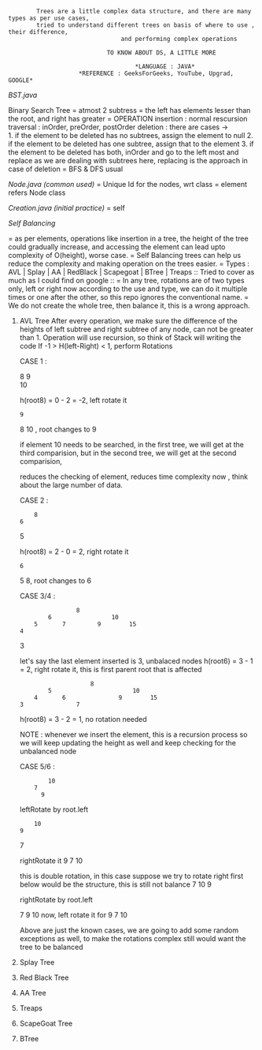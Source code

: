            Trees are a little complex data structure, and there are many types as per use cases, 
            tried to understand different trees on basis of where to use , their difference, 
                                    and performing complex operations

                                TO KNOW ABOUT DS, A LITTLE MORE 

                                        *LANGUAGE : JAVA*
                        *REFERENCE : GeeksForGeeks, YouTube, Upgrad, GOOGLE*

*BST.java*

Binary Search Tree
 = atmost 2 subtress
 = the left has elements lesser than the root, and right has greater
 = OPERATION
   insertion : normal rescursion
   traversal : inOrder, preOrder, postOrder
   deletion : there are cases ->    
                            1. if the element to be deleted has no subtrees, assign the element to null
                            2. if the element to be deleted has one subtree, assign that to the element
                            3. if the element to be deleted has both, inOrder and go to the left most and replace
    as we are dealing with subtrees here, replacing is the approach in case of deletion
 = BFS & DFS usual

*Node.java (common used)*
 = Unique Id for the nodes, wrt class
 = element refers Node class 

*Creation.java (initial practice)*
 = self

*Self Balancing*

 = as per elements, operations like insertion in a tree, the height of the tree could gradually increase, and accessing the element can lead upto complexity of O(height), worse case.
 = Self Balancing trees can help us reduce the complexity and making operation on the trees easier.
 = Types : AVL | Splay | AA | RedBlack | Scapegoat | BTree | Treaps
 :: Tried to cover as much as I could find on google ::
 = In any tree, rotations are of two types only, left or right now according to the use and type, we can do it multiple times
   or one after the other, so this repo ignores the conventional name.
 = We do not create the whole tree, then balance it, this is a wrong approach.

 1. AVL Tree
    After every operation, we make sure the difference of the heights of left subtree and right subtree of any node, can not
    be greater than 1.
    Operation will use recursion, so think of Stack will writing the code
    If -1 > H(left-Right) < 1, perform Rotations
    
    CASE 1 :

    8
        9   
            10
    
    h(root8) = 0 - 2  = -2, left rotate it

        9
    8       10  , root changes to 9

    if element 10 needs to be searched, in the first tree, we will get at the third comparision, 
    but in the second tree, we will get at the second comparision,

    reduces the checking of element, reduces time complexity
    now , think about the large number of data.

    CASE 2 :

            8
        6
    5

    h(root8) = 2 - 0 = 2, right rotate it

        6
    5       8, root changes to 6

    CASE 3/4 : 

                        8
                6                 10   
            5       7         9        15
        4
    3

    let's say the last element inserted is 3, 
    unbalaced nodes
    h(root6) = 3 - 1 = 2, right rotate it, this is first parent root that is affected

                            8
                5                       10   
            4       6               9        15
        3               7

    h(root8) = 3 - 2 = 1, no rotation needed

    NOTE : whenever we insert the element, this is a recursion process so we will keep updating the height as well
    and keep checking for the unbalanced node

    CASE 5/6 : 

                10
            7
              9

    leftRotate by root.left

            10
        9
    7

    rightRotate it       9
                     7       10

    this is double rotation, in this case suppose we try to rotate right first
    below would be the structure, this is still not balance
    7
        10
       9     

    rightRotate by root.left

    7
        9
            10
    now, left rotate it for         9
                                7       10

    Above are just the known cases, we are going to add some random exceptions as well, to make the rotations complex
    still would want the tree to be balanced

2. Splay Tree

3. Red Black Tree

4. AA Tree

5. Treaps

6. ScapeGoat Tree

7. BTree
